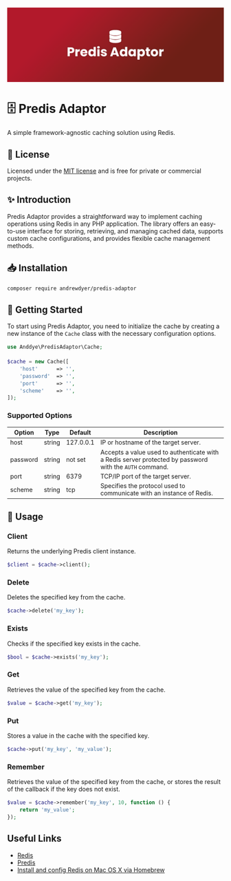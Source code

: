 ![Predis Adaptor](https://raw.githubusercontent.com/andrewdyer/andrewdyer/refs/heads/main/assets/images/covers/predis-adaptor.png)

# 🗄️ Predis Adaptor

A simple framework-agnostic caching solution using Redis.

## 📄 License

Licensed under the [MIT license](https://opensource.org/licenses/MIT) and is free for private or commercial projects.

## ✨ Introduction

Predis Adaptor provides a straightforward way to implement caching operations using Redis in any PHP application. The library offers an easy-to-use interface for storing, retrieving, and managing cached data, supports custom cache configurations, and provides flexible cache management methods.

## 📥 Installation

```bash
composer require andrewdyer/predis-adaptor
```

## 🚀 Getting Started

To start using Predis Adaptor, you need to initialize the cache by creating a new instance of the `Cache` class with the necessary configuration options.

```php
use Anddye\PredisAdaptor\Cache;

$cache = new Cache([
    'host'      => '',
    'password'  => '',
    'port'      => '',
    'scheme'    => '',
]);
```

### Supported Options

| Option | Type | Default | Description |
| --- | --- | --- | --- |
| host | string | 127.0.0.1 | IP or hostname of the target server.  |
| password | string | not set | Accepts a value used to authenticate with a Redis server protected by password with the `AUTH` command. |
| port | string | 6379 | TCP/IP port of the target server. |
| scheme | string | tcp | Specifies the protocol used to communicate with an instance of Redis. |

## 📖 Usage

### Client

Returns the underlying Predis client instance.

```php
$client = $cache->client();
```

### Delete

Deletes the specified key from the cache.

```php
$cache->delete('my_key');
```

### Exists

Checks if the specified key exists in the cache.

```php
$bool = $cache->exists('my_key');
```

### Get

Retrieves the value of the specified key from the cache.

```php
$value = $cache->get('my_key');
```

### Put

Stores a value in the cache with the specified key.

```php
$cache->put('my_key', 'my_value');
```

### Remember

Retrieves the value of the specified key from the cache, or stores the result of the callback if the key does not exist.

```php
$value = $cache->remember('my_key', 10, function () {
    return 'my_value';
});
```

## Useful Links

* [Redis](http://redis.io/)
* [Predis](https://github.com/nrk/predis)
* [Install and config Redis on Mac OS X via Homebrew](https://medium.com/@petehouston/install-and-config-redis-on-mac-os-x-via-homebrew-eb8df9a4f298)
